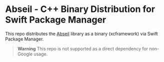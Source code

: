 # Abseil - C++ Binary Distribution for Swift Package Manager

This repo distributes the [Abseil](https://github.com/abseil/abseil-cpp) library as a binary (xcframework) via Swift Package Manager.

> **Warning**
> This repo is not supported as a direct dependency for non-Google usage.
